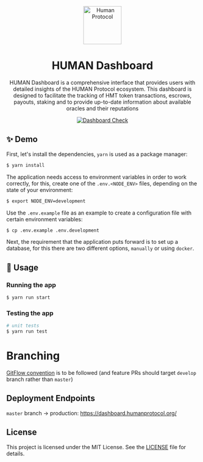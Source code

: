 <p align="center">
  <a href="https://www.humanprotocol.org/" target="blank"><img src="https://s2.coinmarketcap.com/static/img/coins/64x64/10347.png" width="100" alt="Human Protocol" /></a>
</p>

[circleci-image]: https://img.shields.io/circleci/build/github/nestjs/nest/master?token=abc123def456
[circleci-url]: https://circleci.com/gh/nestjs/nest

<h1 align="center">HUMAN Dashboard</h1>
  <p align="center">HUMAN Dashboard is a comprehensive interface that provides users with detailed insights of the HUMAN Protocol ecosystem. This dashboard is designed to facilitate the tracking of HMT token transactions, escrows, payouts, staking and to provide up-to-date information about available oracles and their reputations</p>

<p align="center">
  <a href="https://github.com/humanprotocol/human-protocol/actions/workflows/ci-test-dashboard-ui.yaml">
    <img src="https://github.com/humanprotocol/human-protocol/actions/workflows/ci-test-dashboard-ui.yaml/badge.svg?branch=main" alt="Dashboard Check">
  </a>
</p>

## ✨ Demo

First, let's install the dependencies, `yarn` is used as a package manager:

```bash
$ yarn install
```

The application needs access to environment variables in order to work correctly, for this, create one of the `.env.<NODE_ENV>` files, depending on the state of your environment:

```bash
$ export NODE_ENV=development
```

Use the `.env.example` file as an example to create a configuration file with certain environment variables:

```bash
$ cp .env.example .env.development
```

Next, the requirement that the application puts forward is to set up a database, for this there are two different options, `manually` or using `docker`.

## 🚀 Usage

### Running the app

```bash
$ yarn run start
```

### Testing the app

```bash
# unit tests
$ yarn run test
```

# Branching

[GitFlow convention](https://www.gitkraken.com/learn/git/git-flow) is to be followed (and feature PRs should target `develop` branch rather than `master`)

## Deployment Endpoints

`master` branch → production: https://dashboard.humanprotocol.org/

## License

This project is licensed under the MIT License. See the [LICENSE](https://github.com/humanprotocol/human-protocol/blob/main/LICENSE) file for details.
